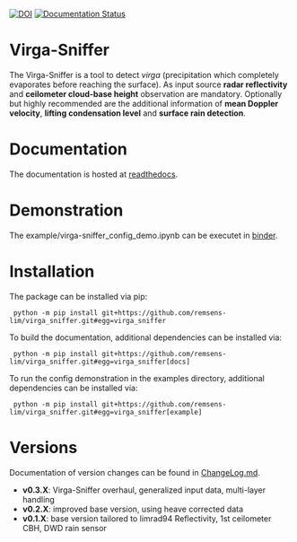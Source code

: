 [![DOI](https://zenodo.org/badge/468340916.svg)](https://zenodo.org/badge/latestdoi/468340916)
[![Documentation Status](https://readthedocs.org/projects/virga-sniffer/badge/?version=latest)](https://virga-sniffer.readthedocs.io/en/latest/?badge=latest)


# Virga-Sniffer
The Virga-Sniffer is a tool to detect *virga* (precipitation which completely evaporates before reaching the surface).
As input source **radar reflectivity** and **ceilometer cloud-base height** observation are mandatory.
Optionally but highly recommended are the additional information of **mean Doppler velocity**, **lifting condensation level** and **surface rain detection**.

# Documentation
The documentation is hosted at [readthedocs](https://virga-sniffer.readthedocs.io/en/latest/index.html).

# Demonstration
The example/virga-sniffer_config_demo.ipynb can be executet in 
[binder](https://mybinder.org/v2/gh/remsens-lim/virga_sniffer/main?filepath=example/virga-sniffer_config_demo.ipynb).

# Installation
The package can be installed via pip:
```
 python -m pip install git+https://github.com/remsens-lim/virga_sniffer.git#egg=virga_sniffer
```

To build the documentation, additional dependencies can be installed via:
```
 python -m pip install git+https://github.com/remsens-lim/virga_sniffer.git#egg=virga_sniffer[docs]
```

To run the config demonstration in the examples directory, additional dependencies can be installed via:
```
 python -m pip install git+https://github.com/remsens-lim/virga_sniffer.git#egg=virga_sniffer[example]
```

# Versions
Documentation of version changes can be found in [ChangeLog.md](ChangeLog.md).
- **v0.3.X**: Virga-Sniffer overhaul, generalized input data, multi-layer handling
- **v0.2.X**: improved base version, using heave corrected data
- **v0.1.X**: base version tailored to limrad94 Reflectivity, 1st ceilometer CBH, DWD rain sensor




